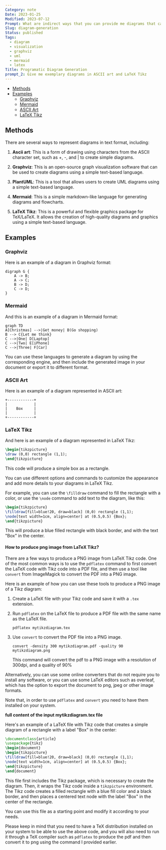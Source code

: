 ```yaml
---
Category: note
Date: 2023-01-25
Modified: 2023-07-12
Prompt: What are indirect ways that you can provide me diagrams that can be represented (described) in text format? There are several formats either to describe graphics or the code that is used by some engines to render graphs. I would like that some of your answers would contain diagrams as well.
Slug: diagram-generation
Status: published
Tags:
  - diagram
  - visualization
  - graphviz
  - uml
  - mermaid
  - latex
Title: Programatic Diagram Generation
prompt_2: Give me exemplary diagrams in ASCII art and LaTeX Tikz
---
```


<!-- MarkdownTOC levels="2,3" autolink="true" autoanchor="true" -->

- [Methods](#methods)
- [Examples](#examples)
  - [Graphviz](#graphviz)
  - [Mermaid](#mermaid)
  - [ASCII Art](#ascii-art)
  - [LaTeX Tikz](#latex-tikz)

<!-- /MarkdownTOC -->

<a id="methods"></a>

## Methods

There are several ways to represent diagrams in text format, including:

1. **Ascii art**: This is a form of drawing using characters from the ASCII character set, such as +, -, and | to create simple diagrams.

2. **Graphviz**: This is an open-source graph visualization software that can be used to create diagrams using a simple text-based language.

3. **PlantUML**: This is a tool that allows users to create UML diagrams using a simple text-based language.

4. **Mermaid**: This is a simple markdown-like language for generating diagrams and flowcharts.

5. **LaTeX Tikz**: This is a powerful and flexible graphics package for TeX/LaTeX. It allows the creation of high-quality diagrams and graphics using a simple text-based language.

<a id="examples"></a>

## Examples

<a id="graphviz"></a>

### Graphviz

Here is an example of a diagram in Graphviz format:

```
digraph G {
    A -> B;
    A -> C;
    B -> D;
    C -> D;
}
```

<a id="mermaid"></a>

### Mermaid

And this is an example of a diagram in Mermaid format:

```
graph TD
A[Christmas] -->|Get money| B(Go shopping)
B --> C{Let me think}
C -->|One| D[Laptop]
C -->|Two| E[iPhone]
C -->|Three| F[Car]

```

You can use these languages to generate a diagram by using the corresponding engine, and then include the generated image in your document or export it to different format.

<a id="ascii-art"></a>

### ASCII Art

Here is an example of a diagram represented in ASCII art:

```
+------------+
|            |
|    Box     |
|            |
+------------+

```

<a id="latex-tikz"></a>

### LaTeX Tikz

And here is an example of a diagram represented in LaTeX Tikz:

```tex
\begin{tikzpicture}
\draw (0,0) rectangle (1,1);
\end{tikzpicture}
```

This code will produce a simple box as a rectangle.

You can use different options and commands to customize the appearance and add more details to your diagrams in LaTeX Tikz.

For example, you can use the `\filldraw` command to fill the rectangle with a color, or use the `\node` command to add text to the diagram, like this:

```tex
\begin{tikzpicture}
\filldraw[fill=blue!20, draw=black] (0,0) rectangle (1,1);
\node[text width=1cm, align=center] at (0.5,0.5) {Box};
\end{tikzpicture}
```

This will produce a blue filled rectangle with black border, and with the text "Box" in the center.

#### How to produce png image from LaTeX Tikz?

There are a few ways to produce a PNG image from LaTeX Tikz code. One of the most common ways is to use the `pdflatex` command to first convert the LaTeX code with Tikz code into a PDF file, and then use a tool like `convert` from ImageMagick to convert the PDF into a PNG image.

Here is an example of how you can use these tools to produce a PNG image of a Tikz diagram:

1. Create a LaTeX file with your Tikz code and save it with a `.tex` extension.

2. Run `pdflatex` on the LaTeX file to produce a PDF file with the same name as the LaTeX file.

    `pdflatex mytikzdiagram.tex`

3. Use `convert` to convert the PDF file into a PNG image.

    `convert -density 300 mytikzdiagram.pdf -quality 90 mytikzdiagram.png`

    This command will convert the pdf to a PNG image with a resolution of 300dpi, and a quality of 90%

Alternatively, you can use some online converters that do not require you to install any software, or you can use some LaTeX editors such as overleaf, which has the option to export the document to png, jpeg or other image formats.

Note that, in order to use `pdflatex` and `convert` you need to have them installed on your system.

**full content of the input mytikzdiagram.tex file**

Here's an example of a LaTeX file with Tikz code that creates a simple diagram of a rectangle with a label "Box" in the center:

```tex
\documentclass{article}
\usepackage{tikz}
\begin{document}
\begin{tikzpicture}
\filldraw[fill=blue!20, draw=black] (0,0) rectangle (1,1);
\node[text width=1cm, align=center] at (0.5,0.5) {Box};
\end{tikzpicture}
\end{document}
```

This file first includes the Tikz package, which is necessary to create the diagram. Then, it wraps the Tikz code inside a `tikzpicture` environment. The Tikz code creates a filled rectangle with a blue fill color and a black border, and then places a centered text node with the label "Box" in the center of the rectangle.

You can use this file as a starting point and modify it according to your needs.

Please keep in mind that you need to have a TeX distribution installed on your system to be able to use the above code, and you will also need to run it through a TeX compiler such as `pdflatex` to produce the pdf and then convert it to png using the command I provided earlier.
